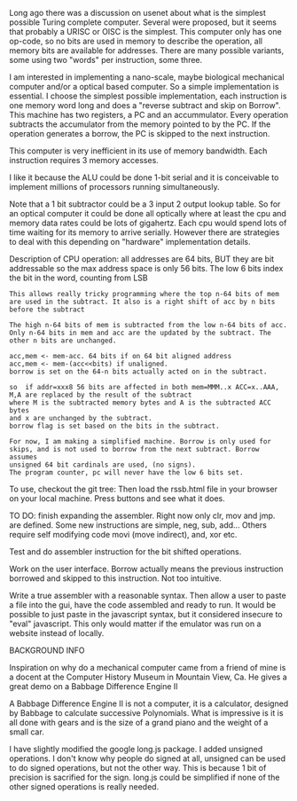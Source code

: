 Long ago there was a discussion on usenet about what is the simplest
possible Turing complete computer. Several were proposed, but it seems that
probably a URISC or OISC is the simplest. This computer only has one
op-code, so no bits are used in memory to describe the operation, all
memory bits are available for addresses. There are many possible variants,
some using two "words" per instruction, some three.

I am interested in implementing a nano-scale, maybe biological mechanical
computer and/or a optical based computer. So a simple implementation is
essential. I choose the simplest possible implementation, each instruction
is one memory word long and does a "reverse subtract and skip on Borrow".
This machine has two registers, a PC and an accummulator. Every operation
subtracts the accumulator from the memory pointed to by the PC. If the
operation generates a borrow, the PC is skipped to the next instruction.

This computer is very inefficient in its use of memory bandwidth. Each
instruction requires 3 memory accesses.

I like it because the ALU could be done 1-bit serial and it is conceivable
to implement millions of processors running simultaneously.

Note that a 1 bit subtractor could be a 3 input 2 output lookup table. So
for an optical computer it could be done all optically where at least the
cpu and memory data rates could be lots of gigahertz. Each cpu would spend
lots of time waiting for its memory to arrive serially. However there are
strategies to deal with this depending on "hardware" implementation
details.

Description of CPU operation:
    all addresses are 64 bits, BUT they are bit addressable so the max
    address space is only 56 bits. The low 6 bits index the bit in the
    word, counting from LSB

    This allows really tricky programming where the top n-64 bits of mem
    are used in the subtract. It also is a right shift of acc by n bits
    before the subtract

    The high n-64 bits of mem is subtracted from the low n-64 bits of acc.
    Only n-64 bits in mem and acc are the updated by the subtract. The
    other n bits are unchanged.

    acc,mem <- mem-acc. 64 bits if on 64 bit aligned address
    acc,mem <- mem-(acc<<bits) if unaligned.
    borrow is set on the 64-n bits actually acted on in the subtract.

    so  if addr=xxx8 56 bits are affected in both mem=MMM..x ACC=x..AAA,
    M,A are replaced by the result of the subtract
    where M is the subtracted memory bytes and A is the subtracted ACC bytes
    and x are unchanged by the subtract.
    borrow flag is set based on the bits in the subtract.

    For now, I am making a simplified machine. Borrow is only used for
    skips, and is not used to borrow from the next subtract. Borrow assumes
    unsigned 64 bit cardinals are used, (no signs).
    The program counter, pc will never have the low 6 bits set.

To use, checkout the git tree: Then load the rssb.html file in your browser
on your local machine.  Press buttons and see what it does.

TO DO:
finish expanding the assembler. Right now only clr, mov and jmp. are defined.
Some new instructions are simple, neg, sub, add...
Others require self modifying code movi (move indirect), and, xor etc.

Test and do assembler instruction for the bit shifted operations.

Work on the user interface. Borrow actually means the previous instruction
borrowed and skipped to this instruction. Not too intuitive.

Write a true assembler with a reasonable syntax. Then allow a user to paste
a file into the gui, have the code assembled and ready to run. It would be
possible to just paste in the javascript syntax, but it considered insecure
to "eval" javascript. This only would matter if the emulator was run on a
website instead of locally.

BACKGROUND INFO

Inspiration on why do a mechanical computer came from a friend of mine is a
docent at the Computer History Museum in Mountain View, Ca. He gives a
great demo on a Babbage Difference Engine II

A Babbage Difference Engine II is not a computer, it is a calculator,
designed by Babbage to calculate successive Polynomials.
What is impressive is it is all done with gears and is the size of a
grand piano and the weight of a small car.

I have slightly modified the google long.js package. I added unsigned
operations. I don't know why people do signed at all, unsigned can be used
to do signed operations, but not the other way. This is because 1 bit of
precision is sacrified for the sign. long.js could be simplified if none of
the other signed operations is really needed.

